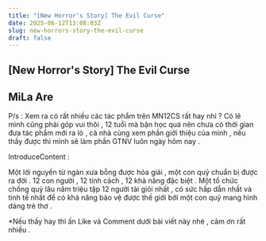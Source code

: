```yaml
---
title: "[New Horror's Story] The Evil Curse"
date: 2025-06-12T13:08:03Z
slug: new-horrors-story-the-evil-curse
draft: false
---
```


## [New Horror's Story] The Evil Curse

## MiLa Are

P/s : Xem ra có rất nhiều các tác phẩm trên MN12CS rất hay nhỉ ? Có lẽ mình cũng phải góp vui thôi , 12 tuổi mà bận học quá nên chưa có thời gian đưa tác phẩm mới ra lò , cả nhà cùng xem phần giới thiệu của mình , nếu thấy được thì mình sẽ làm phần GTNV luôn ngày hôm nay .
 
IntroduceContent :
 
 Một lời nguyền từ ngàn xưa bỗng được hóa giải , một con quỷ chuẩn bị được ra đời . 12 con người , 12 tính cách , 12 khả năng đặc biệt . Một tổ chức chống quỷ lâu năm triệu tập 12 người tài giỏi nhất , có sức hấp dẫn nhất và tinh tế nhất để có khả năng bảo vệ được thế giới bởi một con quỷ mang hình dáng trẻ thơ . 
 
*Nếu thấy hay thì ấn Like và Comment dưới bài viết này nhé , cảm ơn rất nhiều .